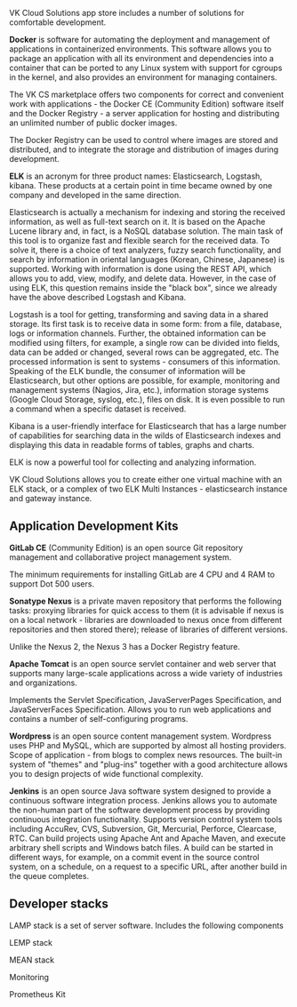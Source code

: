 VK Cloud Solutions app store includes a number of solutions for comfortable development.

**Docker** is software for automating the deployment and management of applications in containerized environments. This software allows you to package an application with all its environment and dependencies into a container that can be ported to any Linux system with support for cgroups in the kernel, and also provides an environment for managing containers.

The VK CS marketplace offers two components for correct and convenient work with applications - the Docker CE (Community Edition) software itself and the Docker Registry - a server application for hosting and distributing an unlimited number of public docker images.

The Docker Registry can be used to control where images are stored and distributed, and to integrate the storage and distribution of images during development.

**ELK** is an acronym for three product names: Elasticsearch, Logstash, kibana. These products at a certain point in time became owned by one company and developed in the same direction.

Elasticsearch is actually a mechanism for indexing and storing the received information, as well as full-text search on it. It is based on the Apache Lucene library and, in fact, is a NoSQL database solution. The main task of this tool is to organize fast and flexible search for the received data. To solve it, there is a choice of text analyzers, fuzzy search functionality, and search by information in oriental languages (Korean, Chinese, Japanese) is supported. Working with information is done using the REST API, which allows you to add, view, modify, and delete data. However, in the case of using ELK, this question remains inside the "black box", since we already have the above described Logstash and Kibana.

Logstash is a tool for getting, transforming and saving data in a shared storage. Its first task is to receive data in some form: from a file, database, logs or information channels. Further, the obtained information can be modified using filters, for example, a single row can be divided into fields, data can be added or changed, several rows can be aggregated, etc. The processed information is sent to systems - consumers of this information. Speaking of the ELK bundle, the consumer of information will be Elasticsearch, but other options are possible, for example, monitoring and management systems (Nagios, Jira, etc.), information storage systems (Google Cloud Storage, syslog, etc.), files on disk. It is even possible to run a command when a specific dataset is received.

Kibana is a user-friendly interface for Elasticsearch that has a large number of capabilities for searching data in the wilds of Elasticsearch indexes and displaying this data in readable forms of tables, graphs and charts.

ELK is now a powerful tool for collecting and analyzing information.

VK Cloud Solutions allows you to create either one virtual machine with an ELK stack, or a complex of two ELK Multi Instances - elasticsearch instance and gateway instance.

**Application Development Kits**
--------------------------------

**GitLab CE** (Community Edition) is an open source Git repository management and collaborative project management system.

The minimum requirements for installing GitLab are 4 CPU and 4 RAM to support Dot 500 users.

**Sonatype Nexus** is a private maven repository that performs the following tasks: proxying libraries for quick access to them (it is advisable if nexus is on a local network - libraries are downloaded to nexus once from different repositories and then stored there); release of libraries of different versions.

Unlike the Nexus 2, the Nexus 3 has a Docker Registry feature.

**Apache Tomcat** is an open source servlet container and web server that supports many large-scale applications across a wide variety of industries and organizations.

Implements the Servlet Specification, JavaServerPages Specification, and JavaServerFaces Specification. Allows you to run web applications and contains a number of self-configuring programs.

**Wordpress** is an open source content management system. Wordpress uses PHP and MySQL, which are supported by almost all hosting providers. Scope of application - from blogs to complex news resources. The built-in system of "themes" and "plug-ins" together with a good architecture allows you to design projects of wide functional complexity.

**Jenkins** is an open source Java software system designed to provide a continuous software integration process. Jenkins allows you to automate the non-human part of the software development process by providing continuous integration functionality. Supports version control system tools including AccuRev, CVS, Subversion, Git, Mercurial, Perforce, Clearcase, RTC. Can build projects using Apache Ant and Apache Maven, and execute arbitrary shell scripts and Windows batch files. A build can be started in different ways, for example, on a commit event in the source control system, on a schedule, on a request to a specific URL, after another build in the queue completes.

**Developer stacks**
--------------------

LAMP stack is a set of server software. Includes the following components

LEMP stack

MEAN stack

Monitoring

Prometheus Kit
